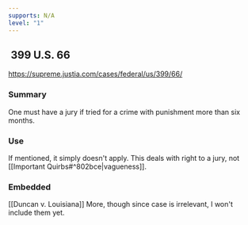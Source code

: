 ```yaml
---
supports: N/A
level: "1"
---
```

##  399 U.S. 66

https://supreme.justia.com/cases/federal/us/399/66/

### Summary

One must have a jury if tried for a crime with punishment more than six months.

### Use

If mentioned, it simply doesn't apply. This deals with right to a jury, not [[Important Quirbs#^802bce|vagueness]].

### Embedded

[[Duncan v. Louisiana]]
More, though since case is irrelevant, I won't include them yet.